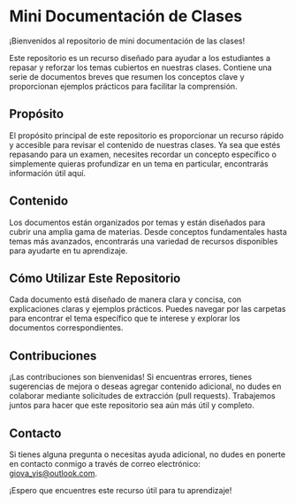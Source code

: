 # Mini Documentación de Clases

¡Bienvenidos al repositorio de mini documentación de las clases!

Este repositorio es un recurso diseñado para ayudar a los estudiantes a repasar y reforzar los temas cubiertos en nuestras clases. Contiene una serie de documentos breves que resumen los conceptos clave y proporcionan ejemplos prácticos para facilitar la comprensión.

## Propósito

El propósito principal de este repositorio es proporcionar un recurso rápido y accesible para revisar el contenido de nuestras clases. Ya sea que estés repasando para un examen, necesites recordar un concepto específico o simplemente quieras profundizar en un tema en particular, encontrarás información útil aquí.

## Contenido

Los documentos están organizados por temas y están diseñados para cubrir una amplia gama de materias. Desde conceptos fundamentales hasta temas más avanzados, encontrarás una variedad de recursos disponibles para ayudarte en tu aprendizaje.

## Cómo Utilizar Este Repositorio

Cada documento está diseñado de manera clara y concisa, con explicaciones claras y ejemplos prácticos. Puedes navegar por las carpetas para encontrar el tema específico que te interese y explorar los documentos correspondientes.

## Contribuciones

¡Las contribuciones son bienvenidas! Si encuentras errores, tienes sugerencias de mejora o deseas agregar contenido adicional, no dudes en colaborar mediante solicitudes de extracción (pull requests). Trabajemos juntos para hacer que este repositorio sea aún más útil y completo.

## Contacto

Si tienes alguna pregunta o necesitas ayuda adicional, no dudes en ponerte en contacto conmigo a través de correo electrónico: [giova_yis@outlook.com](mailto:giova_yis@outlook.com).

¡Espero que encuentres este recurso útil para tu aprendizaje!
